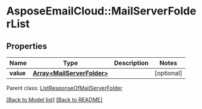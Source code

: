 # AsposeEmailCloud::MailServerFolderList
## Properties
Name | Type | Description | Notes
------------ | ------------- | ------------- | -------------
**value** | [**Array&lt;MailServerFolder&gt;**](MailServerFolder.md) |  | [optional] 

 Parent class: [ListResponseOfMailServerFolder](ListResponseOfMailServerFolder.md)

[[Back to Model list]](Models.md) [[Back to README]](README.md)


